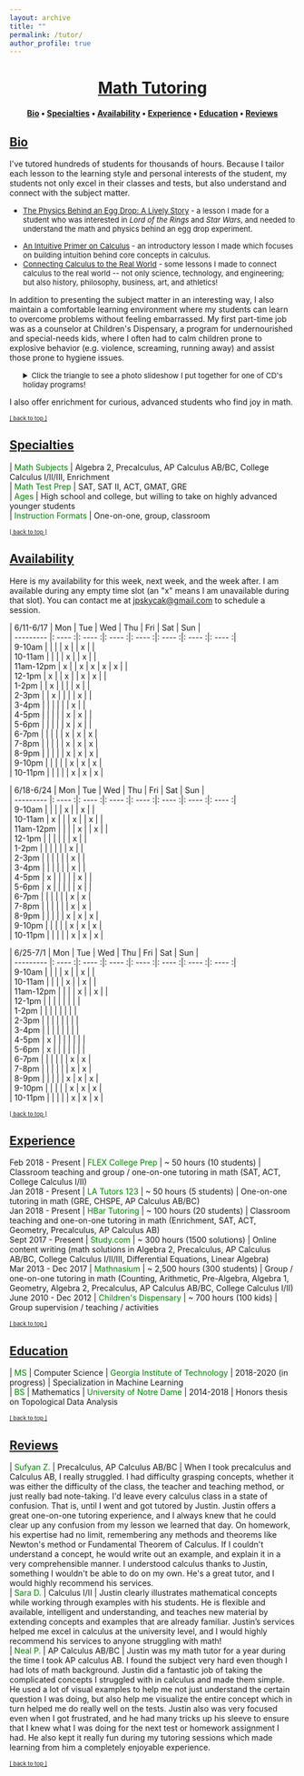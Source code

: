 ```yaml
---
layout: archive
title: ""
permalink: /tutor/
author_profile: true
---
```


# [<center>Math Tutoring</center>](#top)

<center><b><font color="blue"><a href="http://www.jpskycak.com/tutor/#bio">Bio</a></font> • <font color="blue"><a href="http://www.jpskycak.com/tutor/#specialties">Specialties</a></font> • <font color="blue"><a href="http://www.jpskycak.com/tutor/#availability">Availability</a></font> • <font color="blue"><a href="http://www.jpskycak.com/tutor/#experience">Experience</a></font> • <font color="blue"><a href="http://www.jpskycak.com/tutor/#education">Education</a></font> • <font color="blue"><a href="http://www.jpskycak.com/tutor/#reviews">Reviews</a></font></b></center>

## [Bio](#bio)

I've tutored hundreds of students for thousands of hours. Because I tailor each lesson to the learning style and personal interests of the student, my students not only excel in their classes and tests, but also understand and connect with the subject matter.
<font size="2"><ul><li><font color="blue"><a href="https://jpskycak.github.io/files/jpskycak-ian.pdf">The Physics Behind an Egg Drop: A Lively Story</a></font> - a lesson I made for a student who was interested in <i>Lord of the Rings</i> and <i>Star Wars</i>, and needed to understand the math and physics behind an egg drop experiment.</li>  
<li><font color="blue"><a href="https://jpskycak.github.io/files/jpskycak-calc_primer.pdf">An Intuitive Primer on Calculus</a></font> - an introductory lesson I made which focuses on building intuition behind core concepts in calculus.</li>  
<li><font color="blue"><a href="https://jpskycak.github.io/files/jpskycak-calc_connections.pdf">Connecting Calculus to the Real World</a></font> - some lessons I made to connect calculus to the real world -- not only science, technology, and engineering; but also history, philosophy, business, art, and athletics!</li></ul></font>  

In addition to presenting the subject matter in an interesting way, I also maintain a comfortable learning environment where my students can learn to overcome problems without feeling embarrassed. My first part-time job was as a counselor at Children's Dispensary, a program for undernourished and special-needs kids, where I often had to calm children prone to explosive behavior (e.g. violence, screaming, running away) and assist those prone to hygiene issues.

<font size="2"><ul style="list-style-type:none"><li><details><summary>Click the triangle to see a photo slideshow I put together for one of CD's holiday programs!</summary><video src="https://jpskycak.github.io/files/jpskycak-childrens_dispensary.mp4" width="320" height="200" controls preload></video></details></li></ul></font>  

I also offer enrichment for curious, advanced students who find joy in math.  

<font size="1" color="blue"><a href="http://www.jpskycak.com/tutor/#top">[ back to top ]</a></font>

## [Specialties](#specialties)

 | <font color="green">Math Subjects</font> | Algebra 2, Precalculus, AP Calculus AB/BC, College Calculus I/II/III, Enrichment  
 | <font color="green">Math Test Prep</font> | SAT, SAT II, ACT, GMAT, GRE  
 | <font color="green">Ages</font> | High school and college, but willing to take on highly advanced younger students  
 | <font color="green">Instruction Formats</font> | One-on-one, group, classroom  
 
<font size="1" color="blue"><a href="http://www.jpskycak.com/tutor/#top">[ back to top ]</a></font>

## [Availability](#availability)

Here is my availability for this week, next week, and the week after. I am available during any empty time slot (an "x" means I am unavailable during that slot). You can contact me at jpskycak@gmail.com to schedule a session.  

| 6/11-6/17 | Mon    | Tue    | Wed    | Thu    | Fri    | Sat    | Sun    |  
| --------- |: ---- :|: ---- :|: ---- :|: ---- :|: ---- :|: ---- :|: ---- :|  
| 9-10am    |        |        |        | x      |        | x      |        |  
| 10-11am   |        |        |        | x      |        | x      |        |  
| 11am-12pm | x      |        | x      | x      | x      | x      |        |  
| 12-1pm    | x      |        | x      |        | x      | x      |        |  
| 1-2pm     |        | x      |        |        |        | x      |        |  
| 2-3pm     |        | x      |        |        |        | x      |        |  
| 3-4pm     |        |        |        |        |        | x      |        |  
| 4-5pm     |        |        |        |        | x      | x      |        |  
| 5-6pm     |        |        |        |        | x      | x      |        |  
| 6-7pm     |        |        |        |        | x      | x      | x      |  
| 7-8pm     |        |        |        |        | x      | x      | x      |  
| 8-9pm     |        |        |        |        | x      | x      | x      |  
| 9-10pm    |        |        |        |        | x      | x      | x      |  
| 10-11pm   |        |        |        |        | x      | x      | x      |  

| 6/18-6/24 | Mon    | Tue    | Wed    | Thu    | Fri    | Sat    | Sun    |  
| --------- |: ---- :|: ---- :|: ---- :|: ---- :|: ---- :|: ---- :|: ---- :|  
| 9-10am    |        |        |        | x      |        | x      |        |  
| 10-11am   | x      |        |        | x      |        | x      |        |  
| 11am-12pm |        |        |        | x      |        | x      |        |  
| 12-1pm    |        |        |        |        |        | x      |        |  
| 1-2pm     |        |        |        |        |        | x      |        |  
| 2-3pm     |        |        |        |        |        | x      |        |  
| 3-4pm     |        |        |        |        |        | x      |        |  
| 4-5pm     | x      |        |        |        |        | x      |        |  
| 5-6pm     | x      |        |        |        |        | x      |        |  
| 6-7pm     |        |        |        |        |        | x      | x      |  
| 7-8pm     |        |        |        |        |        | x      | x      |  
| 8-9pm     |        |        |        |        | x      | x      | x      |  
| 9-10pm    |        |        |        |        | x      | x      | x      |  
| 10-11pm   |        |        |        |        | x      | x      | x      |  

| 6/25-7/1  | Mon    | Tue    | Wed    | Thu    | Fri    | Sat    | Sun    |  
| --------- |: ---- :|: ---- :|: ---- :|: ---- :|: ---- :|: ---- :|: ---- :|  
| 9-10am    |        |        |        | x      |        | x      |        |  
| 10-11am   |        |        |        | x      |        | x      |        |  
| 11am-12pm |        |        |        | x      |        | x      |        |  
| 12-1pm    |        |        |        |        |        |        |        |  
| 1-2pm     |        |        |        |        |        |        |        |  
| 2-3pm     |        |        |        |        |        |        |        |  
| 3-4pm     |        |        |        |        |        |        |        |  
| 4-5pm     | x      |        |        |        |        |        |        |  
| 5-6pm     | x      |        |        |        |        |        |        |  
| 6-7pm     |        |        |        |        |        | x      | x      |  
| 7-8pm     |        |        |        |        |        | x      | x      |  
| 8-9pm     |        |        |        |        | x      | x      | x      |  
| 9-10pm    |        |        |        |        | x      | x      | x      |  
| 10-11pm   |        |        |        |        | x      | x      | x      |  

<font size="1" color="blue"><a href="http://www.jpskycak.com/tutor/#top">[ back to top ]</a></font>

## [Experience](#experience)

Feb 2018 - Present | <font color="green">FLEX College Prep</font> | ~ 50 hours (10 students) | Classroom teaching and group / one-on-one tutoring in math (SAT, ACT, College Calculus I/II)  
Jan 2018 - Present | <font color="green">LA Tutors 123</font> | ~ 50 hours (5 students) | One-on-one tutoring in math (GRE, CHSPE, AP Calculus AB/BC)  
Jan 2018 - Present | <font color="green">HBar Tutoring</font> | ~ 100 hours (20 students) | Classroom teaching and one-on-one tutoring in math (Enrichment, SAT, ACT, Geometry, Precalculus, AP Calculus AB)  
Sept 2017 - Present | <font color="green">Study.com</font> | ~ 300 hours (1500 solutions) | Online content writing (math solutions in Algebra 2, Precalculus, AP Calculus AB/BC, College Calculus I/II/III, Differential Equations, Linear Algebra)  
Mar 2013 - Dec 2017 | <font color="green">Mathnasium</font> | ~ 2,500 hours (300 students) | Group / one-on-one tutoring in math  (Counting, Arithmetic, Pre-Algebra, Algebra 1, Geometry, Algebra 2, Precalculus, AP Calculus AB/BC, College Calculus I/II)
June 2010 - Dec 2012 | <font color="green">Children's Dispensary</font> | ~ 700 hours (100 kids) | Group supervision / teaching / activities  

<font size="1" color="blue"><a href="http://www.jpskycak.com/tutor/#top">[ back to top ]</a></font>

## [Education](#education)

 | <font color="green">MS</font> | Computer Science | <font color="green">Georgia Institute of Technology</font> | 2018-2020 (in progress) | Specialization in Machine Learning  
 | <font color="green">BS</font> | Mathematics | <font color="green">University of Notre Dame</font> | 2014-2018 | Honors thesis on Topological Data Analysis  
 
<font size="1" color="blue"><a href="http://www.jpskycak.com/tutor/#top">[ back to top ]</a></font>

## [Reviews](#reviews)

 | <font color="green">Sufyan Z.</font> | Precalculus, AP Calculus AB/BC | When I took precalculus and Calculus AB, I really struggled. I had difficulty grasping concepts, whether it was either the difficulty of the class, the teacher and teaching method, or just really bad note-taking. I'd leave every calculus class in a state of confusion. That is, until I went and got tutored by Justin. Justin offers a great one-on-one tutoring experience, and I always knew that he could clear up any confusion from my lesson we learned that day. On homework, his expertise had no limit, remembering any methods and theorems like Newton's method or Fundamental Theorem of Calculus. If I couldn't understand a concept, he would write out an example, and explain it in a very comprehensible manner. I understood calculus thanks to Justin, something I wouldn't be able to do on my own. He's a great tutor, and I would highly recommend his services.  
 | <font color="green">Sara D.</font> | Calculus I/II | Justin clearly illustrates mathematical concepts while working through examples with his students. He is flexible and available, intelligent and understanding, and teaches new material by extending concepts and examples that are already familiar. Justin’s services helped me excel in calculus at the university level, and I would highly recommend his services to anyone struggling with math!   
 | <font color="green">Neal P.</font> | AP Calculus AB/BC | Justin was my math tutor for a year during the time I took AP calculus AB. I found the subject very hard even though I had lots of math background. Justin did a fantastic job of taking the complicated concepts I struggled with in calculus and made them simple. He used a lot of visual examples to help me not just understand the certain question I was doing, but also help me visualize the entire concept which in turn helped me do really well on the tests. Justin also was very focused even when I got frustrated, and he had many tricks up his sleeve to ensure that I knew what I was doing for the next test or homework assignment I had. He also kept it really fun during my tutoring sessions which made learning from him a completely enjoyable experience.  

<font size="1" color="blue"><a href="http://www.jpskycak.com/tutor/#top">[ back to top ]</a></font>
